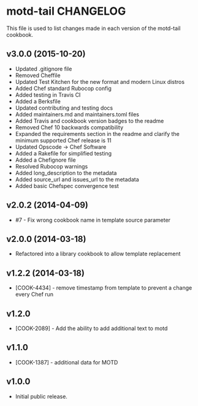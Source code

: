 motd-tail CHANGELOG
===================
This file is used to list changes made in each version of the motd-tail cookbook.

v3.0.0 (2015-10-20)
-------------------
* Updated .gitignore file
* Removed Cheffile
* Updated Test Kitchen for the new format and modern Linux distros
* Added Chef standard Rubocop config
* Added testing in Travis CI
* Added a Berksfile
* Updated contributing and testing docs
* Added maintainers.md and maintainers.toml files
* Added Travis and cookbook version badges to the readme
* Removed Chef 10 backwards compatibility
* Expanded the requirements section in the readme and clarify the minimum supported Chef release is 11
* Updated Opscode -> Chef Software
* Added a Rakefile for simplified testing
* Added a Chefignore file
* Resolved Rubocop warnings
* Added long_description to the metadata
* Added source_url and issues_url to the metadata
* Added basic Chefspec convergence test

v2.0.2 (2014-04-09)
-------------------
- #7 - Fix wrong cookbook name in template source parameter

v2.0.0 (2014-03-18)
-------------------
- Refactored into a library cookbook to allow template replacement

v1.2.2 (2014-03-18)
-------------------
- [COOK-4434] - remove timestamp from template to prevent a change every Chef run

v1.2.0
------
- [COOK-2089] - Add the ability to add additional text to motd

v1.1.0
------
- [COOK-1387] - additional data for MOTD

v1.0.0
------
- Initial public release.

